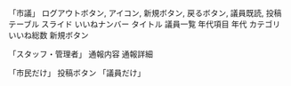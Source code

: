 「市議」
ログアウトボタン,
アイコン,
新規ボタン,
戻るボタン,
議員既読,
投稿テーブル
スライド
いいねナンバー
タイトル
議員一覧
年代項目
年代
カテゴリ
いいね総数
新規ボタン

「スタッフ・管理者」
通報内容
通報詳細

「市民だけ」
投稿ボタン
「議員だけ」
